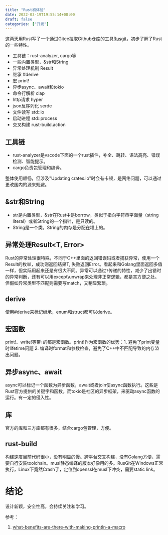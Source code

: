 ```yaml
---
title: "Rust初体验"
date: 2022-03-19T19:55:14+08:00
draft: false
categories: ["开发"]
---
```


这两天用Rust写了一个通过Gitee拉取Github仓库的工具[Rusgit][1]，初步了解了Rust的一些特性。

* 工具链：rust-analyzer, cargo等
* 一些内置类型，&str和String
* 异常处理机制 Result<T>
* 继承 #derive
* 宏 print!
* 异步async、await和tokio
* 命令行解析 clap
* http请求 hyper
* json反序列化 serde
* 文件读写 std::io
* 启动进程 std::process
* 交叉构建 rust-build.action


## 工具链

* rust-analyzer是vscode下面的一个rust插件，补全、跳转、语法高亮、错误检测、智能提示。
* cargo负责包管理和编译。

整体使用顺畅，但涉及"Updating crates.io"时会有卡顿，是网络问题，可以通过更改国内的源来规避。

## &str和String 

* str是内置类型，&str在Rust中是borrow，类似于指向字符串字面量（string literal）或者String的一个指针，是只读的。
* String是一个类。String的内存是分配在堆上的。

## 异常处理Result<T, Error>

Rust的异常处理很特殊，不同于C++里面的返回错误码或者捕获异常，使用一个Result的枚举，成功则返回结果T, 失败返回Error。看起来和Golang里面返回多值一样，但实际用起来还是有很大不同。异常可以通过`?`传递的特性，减少了出错时的异常判断，还有可以用except\unwrap来处理非正常逻辑，都是其方便之处。但假如异常类型不匹配则需要写match，又稍显繁琐。

## derive

使用#derive来标记继承，enum和struct都可以derive。

## 宏函数
print!、write!等带`!`的都是宏函数。print!作为宏函数的优势：1. 避免了print变量时lifetime问题 2. 编译时format和参数检查，避免了C++中不匹配导致的内存溢出问题。

## 异步async、await

async可以标记一个函数为异步函数，await或者join使async函数执行。这些是Rust官方提供的关键字和函数。而tokio是社区的异步框架，来驱动async函数的运行。有一定的侵入性。

## 库

官方的库和三方库都有很多，结合cargo包管理，方便。

## rust-build

构建速度目前代码很小，没有明显的慢。跨平台交叉构建，没有Golang方便，需要自行安装toolchain。musl静态编译的版本好像用的多。RusGit在Windows正常执行，Linux下竟然Crash了，定位到openssl在musl下冲突，需要static link。


# 结论

设计新颖，安全性高，会持续关注和学习。

参考：
1. [what-benefits-are-there-with-making-println-a-macro][2]

[1]: https://github.com/xbugliu/rusgit
[2]: https://stackoverflow.com/questions/67509637/what-benefits-are-there-with-making-println-a-macro
